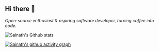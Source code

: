 ## Hi there 👋

_Open-source enthusiast & aspiring software developer, turning coffee into code._

![Sainath's Github stats](https://github-readme-stats.vercel.app/api?username=pathange-s&count_private=true&show_icons=true&hide_border=true&theme=github_dark)

<!-- <img
src="https://github-readme-stats.vercel.app/api/top-langs/?username=pathange-s&hide=html&langs_count=16&layout=compact&theme=github_dark"
/> -->

[![Sainath's github activity graph](https://activity-graph.herokuapp.com/graph?username=pathange-s&theme=react-dark&hide_border=true)](https://github.com/pathange-s/github-readme-activity-graph)

